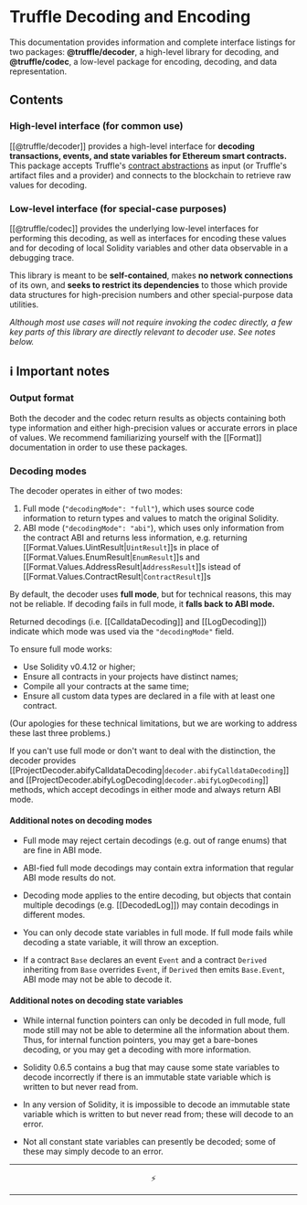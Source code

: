 # Truffle Decoding and Encoding

This documentation provides information and complete interface listings for two
packages: **@truffle/decoder**, a high-level library for decoding, and
**@truffle/codec**, a low-level package for encoding, decoding, and data
representation.

## Contents

### High-level interface (for common use)

[[@truffle/decoder]] provides a high-level interface for **decoding
transactions, events, and state variables for Ethereum smart contracts.** This
package accepts Truffle's
[contract abstractions](https://www.trufflesuite.com/docs/truffle/reference/contract-abstractions)
as input (or Truffle's artifact files and a provider) and connects to the
blockchain to retrieve raw values for decoding.

### Low-level interface (for special-case purposes)

[[@truffle/codec]] provides the underlying low-level interfaces for performing
this decoding, as well as interfaces for encoding these values and for decoding
of local Solidity variables and other data observable in a debugging trace.

This library is meant to be **self-contained**, makes **no network connections**
of its own, and **seeks to restrict its dependencies** to those which provide
data structures for high-precision numbers and other special-purpose data
utilities.

_Although most use cases will not require invoking the codec directly, a few key
parts of this library are directly relevant to decoder use. See notes below._

## ℹ️ Important notes

### Output format

Both the decoder and the codec return results as objects containing both type
information and either high-precision values or accurate errors in place of
values. We recommend familiarizing yourself with the [[Format]] documentation in
order to use these packages.

### Decoding modes

The decoder operates in either of two modes:

1. Full mode (`"decodingMode": "full"`), which uses source code information to
   return types and values to match the original Solidity.
2. ABI mode (`"decodingMode": "abi"`), which uses only information from the
   contract ABI and returns less information, e.g. returning
   [[Format.Values.UintResult|`UintResult`]]s in place of
   [[Format.Values.EnumResult|`EnumResult`]]s and
   [[Format.Values.AddressResult|`AddressResult`]]s istead of
   [[Format.Values.ContractResult|`ContractResult`]]s

By default, the decoder uses **full mode**, but for technical reasons, this may
not be reliable. If decoding fails in full mode, it **falls back to ABI mode.**

Returned decodings (i.e. [[CalldataDecoding]] and [[LogDecoding]]) indicate
which mode was used via the `"decodingMode"` field.

To ensure full mode works:

- Use Solidity v0.4.12 or higher;
- Ensure all contracts in your projects have distinct names;
- Compile all your contracts at the same time;
- Ensure all custom data types are declared in a file with at least one
  contract.

(Our apologies for these technical limitations, but we are working to address
these last three problems.)

If you can't use full mode or don't want to deal with the distinction, the
decoder provides
[[ProjectDecoder.abifyCalldataDecoding|`decoder.abifyCalldataDecoding`]] and
[[ProjectDecoder.abifyLogDecoding|`decoder.abifyLogDecoding`]] methods, which
accept decodings in either mode and always return ABI mode.

#### Additional notes on decoding modes

- Full mode may reject certain decodings (e.g. out of range enums) that are fine
  in ABI mode.

- ABI-fied full mode decodings may contain extra information that regular ABI
  mode results do not.

- Decoding mode applies to the entire decoding, but objects that contain
  multiple decodings (e.g. [[DecodedLog]]) may contain decodings in different
  modes.

- You can only decode state variables in full mode. If full mode fails while
  decoding a state variable, it will throw an exception.

- If a contract `Base` declares an event `Event` and a contract `Derived`
  inheriting from `Base` overrides `Event`, if `Derived` then emits
  `Base.Event`, ABI mode may not be able to decode it.

#### Additional notes on decoding state variables

- While internal function pointers can only be decoded in full mode, full mode
  still may not be able to determine all the information about them. Thus, for
  internal function pointers, you may get a bare-bones decoding, or you may get
  a decoding with more information.

- Solidity 0.6.5 contains a bug that may cause some state variables to decode
  incorrectly if there is an immutable state variable which is written to but
  never read from.

- In any version of Solidity, it is impossible to decode an immutable state
  variable which is written to but never read from; these will decode to an
  error.

- Not all constant state variables can presently be decoded; some of these may
  simply decode to an error.

---

<p align="center">
⚡
</p>

---
